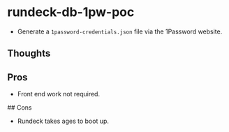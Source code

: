 # rundeck-db-1pw-poc

- Generate a `1password-credentials.json` file via the 1Password website.



## Thoughts

## Pros

- Front end work not required.

## Cons

- Rundeck takes ages to boot up.

